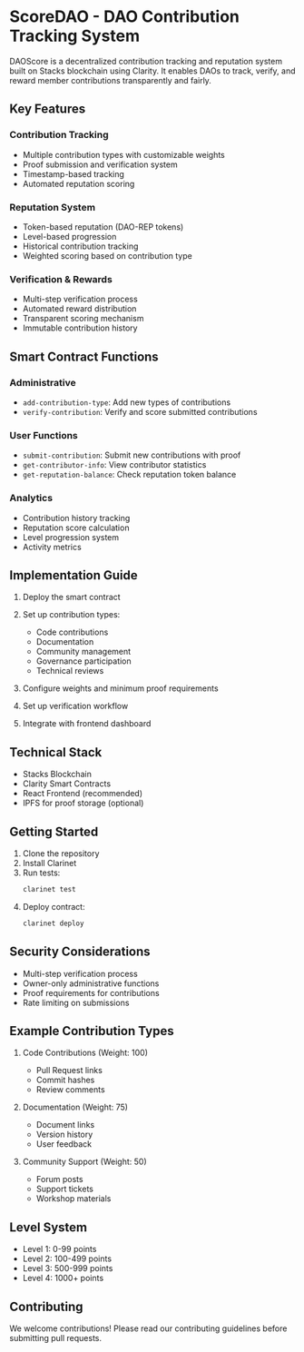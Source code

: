 # ScoreDAO - DAO Contribution Tracking System

DAOScore is a decentralized contribution tracking and reputation system built on Stacks blockchain using Clarity. It enables DAOs to track, verify, and reward member contributions transparently and fairly.

## Key Features

### Contribution Tracking
- Multiple contribution types with customizable weights
- Proof submission and verification system
- Timestamp-based tracking
- Automated reputation scoring

### Reputation System
- Token-based reputation (DAO-REP tokens)
- Level-based progression
- Historical contribution tracking
- Weighted scoring based on contribution type

### Verification & Rewards
- Multi-step verification process
- Automated reward distribution
- Transparent scoring mechanism
- Immutable contribution history

## Smart Contract Functions

### Administrative
- `add-contribution-type`: Add new types of contributions
- `verify-contribution`: Verify and score submitted contributions

### User Functions
- `submit-contribution`: Submit new contributions with proof
- `get-contributor-info`: View contributor statistics
- `get-reputation-balance`: Check reputation token balance

### Analytics
- Contribution history tracking
- Reputation score calculation
- Level progression system
- Activity metrics

## Implementation Guide

1. Deploy the smart contract
2. Set up contribution types:
   - Code contributions
   - Documentation
   - Community management
   - Governance participation
   - Technical reviews

3. Configure weights and minimum proof requirements
4. Set up verification workflow
5. Integrate with frontend dashboard

## Technical Stack

- Stacks Blockchain
- Clarity Smart Contracts
- React Frontend (recommended)
- IPFS for proof storage (optional)

## Getting Started

1. Clone the repository
2. Install Clarinet
3. Run tests:
   ```bash
   clarinet test
   ```
4. Deploy contract:
   ```bash
   clarinet deploy
   ```

## Security Considerations

- Multi-step verification process
- Owner-only administrative functions
- Proof requirements for contributions
- Rate limiting on submissions

## Example Contribution Types

1. Code Contributions (Weight: 100)
   - Pull Request links
   - Commit hashes
   - Review comments

2. Documentation (Weight: 75)
   - Document links
   - Version history
   - User feedback

3. Community Support (Weight: 50)
   - Forum posts
   - Support tickets
   - Workshop materials

## Level System

- Level 1: 0-99 points
- Level 2: 100-499 points
- Level 3: 500-999 points
- Level 4: 1000+ points

## Contributing

We welcome contributions! Please read our contributing guidelines before submitting pull requests.

